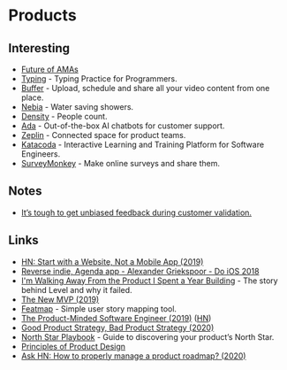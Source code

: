 # Products

## Interesting

* [Future of AMAs](https://hackernoon.com/how-chris-messina-works-and-whats-the-future-of-amas-319046d1f12f)
* [Typing](https://typing.io) - Typing Practice for Programmers.
* [Buffer](https://buffer.com/video) - Upload, schedule and share all your video content from one place.
* [Nebia](https://nebia.com/) - Water saving showers.
* [Density](https://www.density.io/) - People count.
* [Ada](https://ada.support/) - Out-of-the-box AI chatbots for customer support.
* [Zeplin](https://zeplin.io/) - Connected space for product teams.
* [Katacoda](https://www.katacoda.com/) - Interactive Learning and Training Platform for Software Engineers.
* [SurveyMonkey](https://www.surveymonkey.com/) - Make online surveys and share them.

## Notes

* [It’s tough to get unbiased feedback during customer validation.](https://www.derrickreimer.com/essays/2019/05/17/im-walking-away-from-the-product-i-spent-a-year-building.html)

## Links

* [HN: Start with a Website, Not a Mobile App \(2019\)](https://news.ycombinator.com/item?id=18824993)
* [Reverse indie, Agenda app - Alexander Griekspoor - Do iOS 2018](https://www.youtube.com/watch?v=NI8yYmqHahE)
* [I'm Walking Away From the Product I Spent a Year Building](https://www.derrickreimer.com/essays/2019/05/17/im-walking-away-from-the-product-i-spent-a-year-building.html) - The story behind Level and why it failed.
* [The New MVP \(2019\)](https://johnpalmer.site/#/newmvp)
* [Featmap](https://github.com/amborle/featmap) - Simple user story mapping tool.
* [The Product-Minded Software Engineer \(2019\)](https://blog.pragmaticengineer.com/the-product-minded-engineer/) \([HN](https://news.ycombinator.com/item?id=21732027)\)
* [Good Product Strategy, Bad Product Strategy \(2020\)](https://twitter.com/shreyas/status/1244810075908128768)
* [North Star Playbook](https://amplitude.com/north-star) - Guide to discovering your product’s North Star.
* [Principles of Product Design](http://bokardo.com/principles-of-product-design/)
* [Ask HN: How to properly manage a product roadmap? \(2020\)](https://news.ycombinator.com/item?id=22827275)

